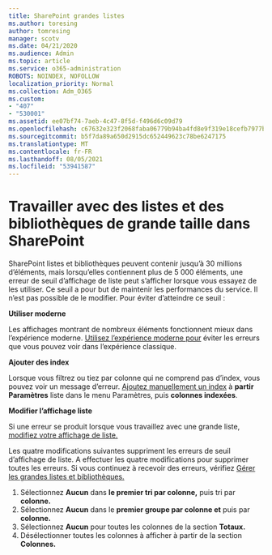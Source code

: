 ```yaml
---
title: SharePoint grandes listes
ms.author: toresing
author: tomresing
manager: scotv
ms.date: 04/21/2020
ms.audience: Admin
ms.topic: article
ms.service: o365-administration
ROBOTS: NOINDEX, NOFOLLOW
localization_priority: Normal
ms.collection: Adm_O365
ms.custom:
- "407"
- "530001"
ms.assetid: ee07bf74-7aeb-4c47-8f5d-f496d6c09d79
ms.openlocfilehash: c67632e323f2068faba06779b94ba4fd8e9f319e18cefb7977bd3038ca770210
ms.sourcegitcommit: b5f7da89a650d2915dc652449623c78be6247175
ms.translationtype: MT
ms.contentlocale: fr-FR
ms.lasthandoff: 08/05/2021
ms.locfileid: "53941587"
---
```

# <a name="work-with-large-lists-and-libraries-in-sharepoint"></a>Travailler avec des listes et des bibliothèques de grande taille dans SharePoint

SharePoint listes et bibliothèques peuvent contenir jusqu’à 30 millions d’éléments, mais lorsqu’elles contiennent plus de 5 000 éléments, une erreur de seuil d’affichage de liste peut s’afficher lorsque vous essayez de les utiliser. Ce seuil a pour but de maintenir les performances du service. Il n’est pas possible de le modifier. Pour éviter d’atteindre ce seuil :

**Utiliser moderne**

Les affichages montrant de nombreux éléments fonctionnent mieux dans l’expérience moderne. [Utilisez l’expérience moderne pour](https://support.office.com/article/66dac24b-4177-4775-bf50-3d267318caa9) éviter les erreurs que vous pouvez voir dans l’expérience classique.

**Ajouter des index**

Lorsque vous filtrez ou tiez par colonne qui ne comprend pas d’index, vous pouvez voir un message d’erreur. [Ajoutez manuellement un index](https://support.office.com/article/f3f00554-b7dc-44d1-a2ed-d477eac463b0) à **partir Paramètres** liste dans le menu Paramètres, puis **colonnes indexées**.

**Modifier l’affichage liste**

Si une erreur se produit lorsque vous travaillez avec une grande liste, [modifiez votre affichage de liste.](https://support.office.com/article/15916903-e79a-423f-b4e2-02d37e1ff372)

Les quatre modifications suivantes suppriment les erreurs de seuil d’affichage de liste. A effectuer les quatre modifications pour supprimer toutes les erreurs. Si vous continuez à recevoir des erreurs, vérifiez [Gérer les grandes listes et bibliothèques.](https://support.office.com/article/B8588DAE-9387-48C2-9248-C24122F07C59)

1. Sélectionnez **Aucun** dans **le premier tri par colonne,** puis tri par **colonne.**
2. Sélectionnez **Aucun** dans le **premier groupe par colonne et** puis par **colonne.**
3. Sélectionnez **Aucun** pour toutes les colonnes de la section **Totaux.**
4. Désélectionner toutes les colonnes à afficher à partir de la section **Colonnes.**

